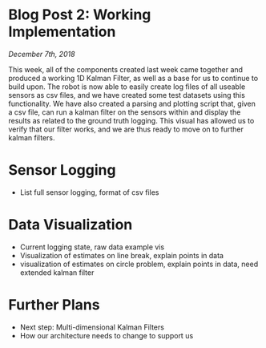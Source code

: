 # Blog Post 2: Working Implementation
_December 7th, 2018_

This week, all of the components created last week came together and produced a working 1D Kalman Filter, as well as a base for us to continue to build upon. The robot is now able to easily create log files of all useable sensors as csv files, and we have created some test datasets using this functionality. We have also created a parsing and plotting script that, given a csv file, can run a kalman filter on the sensors within and display the results as related to the ground truth logging. This visual has allowed us to verify that our filter works, and we are thus ready to move on to further kalman filters.

# Sensor Logging
- List full sensor logging, format of csv files

# Data Visualization
- Current logging state, raw data example vis
- Visualization of estimates on line break, explain points in data
- visualization of estimates on circle problem, explain points in data, need extended kalman filter

# Further Plans
- Next step: Multi-dimensional Kalman Filters
- How our architecture needs to change to support us
